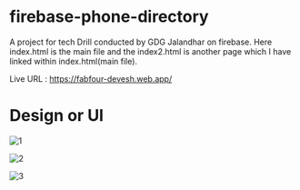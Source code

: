 # firebase-phone-directory
A project for tech Drill conducted by GDG Jalandhar on firebase. 
Here index.html is the main file and the index2.html is another page which I have linked within index.html(main file).  


Live URL : https://fabfour-devesh.web.app/

# Design or UI

![1](https://user-images.githubusercontent.com/72290650/121766722-bd251880-cb71-11eb-9b63-85f775085047.png)

![2](https://user-images.githubusercontent.com/72290650/121766757-ec3b8a00-cb71-11eb-8b29-c7642c82ceae.png)

![3](https://user-images.githubusercontent.com/72290650/121766805-2442cd00-cb72-11eb-931b-33236ffb38a3.png)
